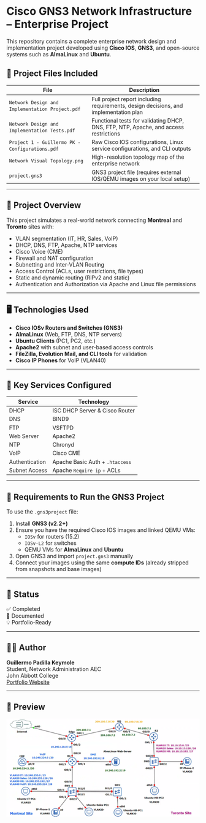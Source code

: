 # Cisco GNS3 Network Infrastructure – Enterprise Project

This repository contains a complete enterprise network design and implementation project developed using **Cisco IOS**, **GNS3**, and open-source systems such as **AlmaLinux** and **Ubuntu**.

## 📁 Project Files Included

| File | Description |
|------|-------------|
| `Network Design and Implementation Project.pdf` | Full project report including requirements, design decisions, and implementation plan |
| `Network Design and Implementation Tests.pdf` | Functional tests for validating DHCP, DNS, FTP, NTP, Apache, and access restrictions |
| `Project 1 - Guillermo PK - Configurations.pdf` | Raw Cisco IOS configurations, Linux service configurations, and CLI outputs |
| `Network Visual Topology.png` | High-resolution topology map of the enterprise network |
| `project.gns3` | GNS3 project file (requires external IOS/QEMU images on your local setup) |

---

## 🧠 Project Overview

This project simulates a real-world network connecting **Montreal** and **Toronto** sites with:
- VLAN segmentation (IT, HR, Sales, VoIP)
- DHCP, DNS, FTP, Apache, NTP services
- Cisco Voice (CME)
- Firewall and NAT configuration
- Subnetting and Inter-VLAN Routing
- Access Control (ACLs, user restrictions, file types)
- Static and dynamic routing (RIPv2 and static)
- Authentication and Authorization via Apache and Linux file permissions

---

## 🖥 Technologies Used

- **Cisco IOSv Routers and Switches (GNS3)**
- **AlmaLinux** (Web, FTP, DNS, NTP servers)
- **Ubuntu Clients** (PC1, PC2, etc.)
- **Apache2** with subnet and user-based access controls
- **FileZilla, Evolution Mail, and CLI tools** for validation
- **Cisco IP Phones** for VoIP (VLAN40)

---

## 🧪 Key Services Configured

| Service | Technology |
|--------|------------|
| DHCP | ISC DHCP Server & Cisco Router |
| DNS | BIND9 |
| FTP | VSFTPD |
| Web Server | Apache2 |
| NTP | Chronyd |
| VoIP | Cisco CME |
| Authentication | Apache Basic Auth + `.htaccess` |
| Subnet Access | Apache `Require ip` + ACLs |

---

## 🔧 Requirements to Run the GNS3 Project

To use the `.gns3project` file:

1. Install **GNS3 (v2.2+)**
2. Ensure you have the required Cisco IOS images and linked QEMU VMs:
   - `IOSv` for routers (15.2)
   - `IOSv-L2` for switches
   - QEMU VMs for **AlmaLinux** and **Ubuntu**
3. Open GNS3 and import `project.gns3` manually
4. Connect your images using the same **compute IDs** (already stripped from snapshots and base images)

---

## 🏁 Status

✅ Completed  
📄 Documented  
💡 Portfolio-Ready

---

## 🧑‍💻 Author

**Guillermo Padilla Keymole**  
Student, Network Administration AEC  
John Abbott College  
[Portfolio Website](https://guillermopkeymole.github.io/GPKTechPortfolio/)  

---

## 📸 Preview

![Network Topology](Network%20Visual%20Topology.png)
